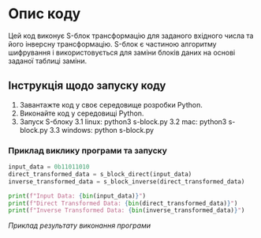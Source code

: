 # Опис коду 
Цей код виконує S-блок трансформацію для заданого вхідного числа та його інверсну трансформацію. S-блок є частиною алгоритму шифрування і використовується для заміни блоків даних на основі заданої таблиці заміни.


## Інструкція щодо запуску коду
1. Завантажте код у своє середовище розробки Python.
2. Виконайте код у середовищі Python.
3. Запуск S-блоку
3.1 linux: python3 s-block.py 
3.2 mac: python3 s-block.py
3.3 windows: python s-block.py



### Приклад виклику програми та запуску 

```python
input_data = 0b11011010
direct_transformed_data = s_block_direct(input_data)
inverse_transformed_data = s_block_inverse(direct_transformed_data)

print(f"Input Data: {bin(input_data)}")
print(f"Direct Transformed Data: {bin(direct_transformed_data)}")
print(f"Inverse Transformed Data: {bin(inverse_transformed_data)}")
```

*Приклад результату виконання програми*